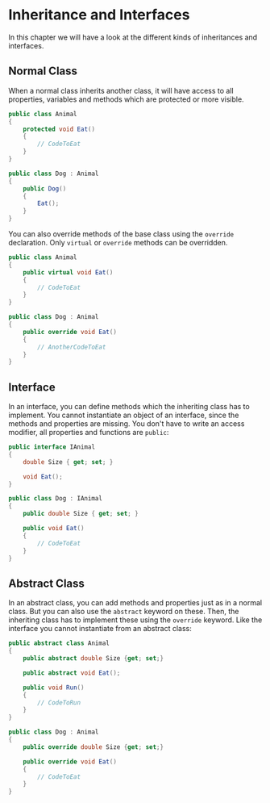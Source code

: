 # Inheritance and Interfaces

In this chapter we will have a look at the different kinds of inheritances and interfaces.

## Normal Class

When a normal class inherits another class, it will have access to all properties, variables and methods which are protected or more visible.

```csharp
public class Animal
{
    protected void Eat()
    {
        // CodeToEat
    }
}

public class Dog : Animal
{
    public Dog()
    {
        Eat();
    }
}
```

You can also override methods of the base class using the `override` declaration. Only `virtual` or `override` methods can be overridden.

```csharp
public class Animal
{
    public virtual void Eat()
    {
        // CodeToEat
    }
}

public class Dog : Animal
{
    public override void Eat()
    {
        // AnotherCodeToEat
    }
}
```

## Interface

In an interface, you can define methods which the inheriting class has to implement. You cannot instantiate an object of an interface, since the methods and properties are missing. You don't have to write an access modifier, all properties and functions are `public`:

```csharp
public interface IAnimal
{
    double Size { get; set; }

    void Eat();
}

public class Dog : IAnimal
{
    public double Size { get; set; }

    public void Eat()
    {
        // CodeToEat
    }
}
```

## Abstract Class

In an abstract class, you can add methods and properties just as in a normal class. But you can also use the `abstract` keyword on these. Then, the inheriting class has to implement these using the `override` keyword. Like the interface you cannot instantiate from an abstract class:

```csharp
public abstract class Animal
{
    public abstract double Size {get; set;}

    public abstract void Eat();

    public void Run()
    {
        // CodeToRun
    }
}

public class Dog : Animal
{
    public override double Size {get; set;}

    public override void Eat()
    {
        // CodeToEat
    }
}
```
